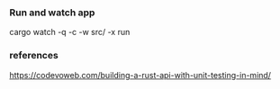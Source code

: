 ### Run and watch app
cargo watch -q -c -w src/ -x run


### references
https://codevoweb.com/building-a-rust-api-with-unit-testing-in-mind/